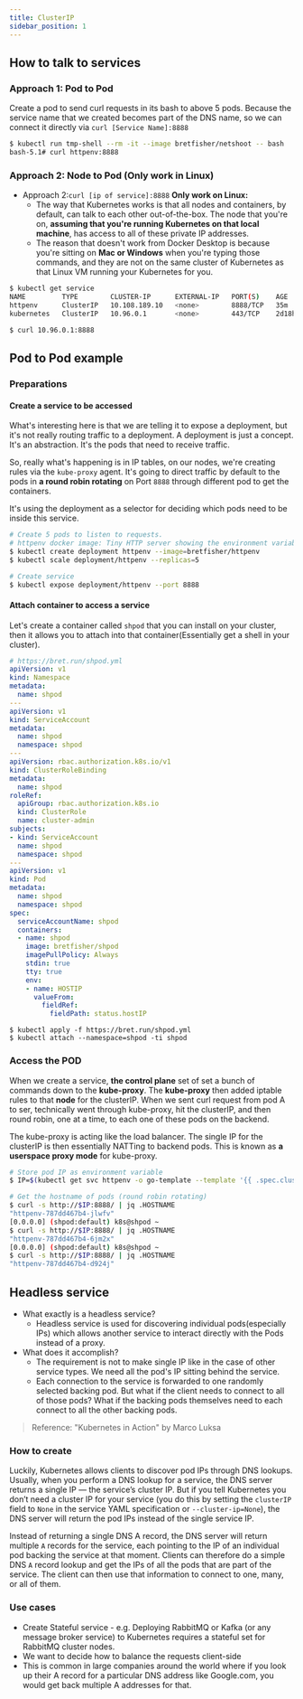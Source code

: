 ```yaml
---
title: ClusterIP
sidebar_position: 1
---
```


## How to talk to services

### Approach 1: Pod to Pod

Create a pod to send curl requests in its bash to above 5 pods. Because the service name that we created becomes part of the DNS name, so we can connect it directly via `curl [Service Name]:8888` 

```bash
$ kubectl run tmp-shell --rm -it --image bretfisher/netshoot -- bash
bash-5.1# curl httpenv:8888
```

###  Approach 2: Node to Pod (Only work in Linux)

- Approach 2:`curl [ip of service]:8888` **Only work on Linux:** 
    - The way that Kubernetes works is that all nodes and containers, by default, can talk to each other out-of-the-box. The node that you're on, **assuming that you're running Kubernetes on that local machine**, has access to all of these private IP addresses. 
    - The reason that doesn't work from Docker Desktop is because you're sitting on **Mac or Windows** when you're typing those commands, and they are not on the same cluster of Kubernetes as that Linux VM running your Kubernetes for you.

```bash
$ kubectl get service
NAME         TYPE        CLUSTER-IP      EXTERNAL-IP   PORT(S)    AGE
httpenv      ClusterIP   10.108.189.10   <none>        8888/TCP   35m
kubernetes   ClusterIP   10.96.0.1       <none>        443/TCP    2d18h

$ curl 10.96.0.1:8888
```

## Pod to Pod example
### Preparations

#### Create a service to be accessed

What's interesting here is that we are telling it to expose a deployment, but it's not really routing traffic to a deployment. A deployment is just a concept. It's an abstraction. It's the pods that need to receive traffic. 

So, really what's happening is in IP tables, on our nodes, we're creating rules via the `kube-proxy` agent. It's going to direct traffic by default to the pods in **a round robin rotating** on Port `8888` through different pod to get the containers.

It's using the deployment as a selector for deciding which pods need to be inside this service. 

```bash
# Create 5 pods to listen to requests.
# httpenv docker image: Tiny HTTP server showing the environment variables on TCP 8888
$ kubectl create deployment httpenv --image=bretfisher/httpenv
$ kubectl scale deployment/httpenv --replicas=5

# Create service 
$ kubectl expose deployment/httpenv --port 8888
```

#### Attach container to access a service

Let's create a container called `shpod` that you can install on your cluster, then it allows you to attach into that container(Essentially get a shell in your cluster).

```yml
# https://bret.run/shpod.yml
apiVersion: v1
kind: Namespace
metadata:
  name: shpod
---
apiVersion: v1
kind: ServiceAccount
metadata:
  name: shpod
  namespace: shpod
---
apiVersion: rbac.authorization.k8s.io/v1
kind: ClusterRoleBinding
metadata:
  name: shpod
roleRef:
  apiGroup: rbac.authorization.k8s.io
  kind: ClusterRole
  name: cluster-admin
subjects:
- kind: ServiceAccount
  name: shpod
  namespace: shpod
---
apiVersion: v1
kind: Pod
metadata:
  name: shpod
  namespace: shpod
spec:
  serviceAccountName: shpod
  containers:
  - name: shpod
    image: bretfisher/shpod
    imagePullPolicy: Always
    stdin: true
    tty: true
    env:
    - name: HOSTIP
      valueFrom:
        fieldRef:
          fieldPath: status.hostIP

```

```
$ kubectl apply -f https://bret.run/shpod.yml
$ kubectl attach --namespace=shpod -ti shpod 
```
### Access the POD

When we create a service, **the control plane** set of set a bunch of commands down to the **kube-proxy**. The **kube-proxy** then added iptable rules to that **node** for the clusterIP. When we sent curl request from pod A to ser, technically went through kube-proxy, hit the clusterIP, and then round robin, one at a time, to each one of these pods on the backend.

The kube-proxy is acting like the load balancer. The single IP for the clusterIP is then essentially NATTing to backend pods. This is known as **a userspace proxy mode** for kube-proxy.

```bash
# Store pod IP as environment variable     
$ IP=$(kubectl get svc httpenv -o go-template --template '{{ .spec.clusterIP }}')

# Get the hostname of pods (round robin rotating)
$ curl -s http://$IP:8888/ | jq .HOSTNAME
"httpenv-787dd467b4-jlwfv"
[0.0.0.0] (shpod:default) k8s@shpod ~
$ curl -s http://$IP:8888/ | jq .HOSTNAME
"httpenv-787dd467b4-6jm2x"
[0.0.0.0] (shpod:default) k8s@shpod ~
$ curl -s http://$IP:8888/ | jq .HOSTNAME
"httpenv-787dd467b4-d924j"
```

## Headless service

- What exactly is a headless service?
    - Headless service is used for discovering individual pods(especially IPs) which allows another service to interact directly with the Pods instead of a proxy.
- What does it accomplish?
    - The requirement is not to make single IP like in the case of other service types. We need all the pod's IP sitting behind the service.
    - Each connection to the service is forwarded to one randomly selected backing pod. But what if the client needs to connect to all of those pods? What if the backing pods themselves need to each connect to all the other backing pods. 

> Reference: "Kubernetes in Action" by Marco Luksa

### How to create

Luckily, Kubernetes allows clients to discover pod IPs through DNS lookups. Usually, when you perform a DNS lookup for a service, the DNS server returns a single IP — the service’s cluster IP. But if you tell Kubernetes you don’t need a cluster IP for your service (you do this by setting the `clusterIP` field to `None` in the service YAML specification or `--cluster-ip=None`), the DNS server will return the pod IPs instead of the single service IP. 

Instead of returning a single DNS A record, the DNS server will return multiple `A` records for the service, each pointing to the IP of an individual pod backing the service at that moment. Clients can therefore do a simple DNS `A` record lookup and get the IPs of all the pods that are part of the service. The client can then use that information to connect to one, many, or all of them.

### Use cases

- Create Stateful service - e.g. Deploying RabbitMQ or Kafka (or any message broker service) to Kubernetes requires a stateful set for RabbitMQ cluster nodes.
- We want to decide how to balance the requests client-side
- This is common in large companies around the world where if you look up their A record for a particular DNS address like Google.com, you would get back multiple A addresses for that.